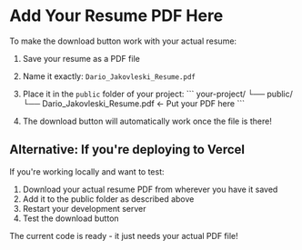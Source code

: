 # Add Your Resume PDF Here

To make the download button work with your actual resume:

1. Save your resume as a PDF file
2. Name it exactly: `Dario_Jakovleski_Resume.pdf`
3. Place it in the `public` folder of your project:
   \`\`\`
   your-project/
   └── public/
       └── Dario_Jakovleski_Resume.pdf  ← Put your PDF here
   \`\`\`

4. The download button will automatically work once the file is there!

## Alternative: If you're deploying to Vercel

If you're working locally and want to test:
1. Download your actual resume PDF from wherever you have it saved
2. Add it to the public folder as described above
3. Restart your development server
4. Test the download button

The current code is ready - it just needs your actual PDF file!
